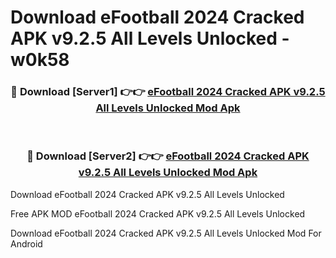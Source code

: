 # Download eFootball 2024 Cracked APK v9.2.5 All Levels Unlocked - w0k58



<div align="center">
<h3>🔴 Download [Server1] 👉👉 <a href="https://momento.my/?title=eFootball_2024_Cracked_APK_v9.2.5_All_Levels_Unlocked">eFootball 2024 Cracked APK v9.2.5 All Levels Unlocked Mod Apk</a></h3><br>

<h3>🔴 Download [Server2] 👉👉 <a href="https://momento.my/?title=eFootball_2024_Cracked_APK_v9.2.5_All_Levels_Unlocked">eFootball 2024 Cracked APK v9.2.5 All Levels Unlocked Mod Apk</a></h3>
</div>



Download eFootball 2024 Cracked APK v9.2.5 All Levels Unlocked 

Free APK MOD eFootball 2024 Cracked APK v9.2.5 All Levels Unlocked 

Download eFootball 2024 Cracked APK v9.2.5 All Levels Unlocked Mod For Android
